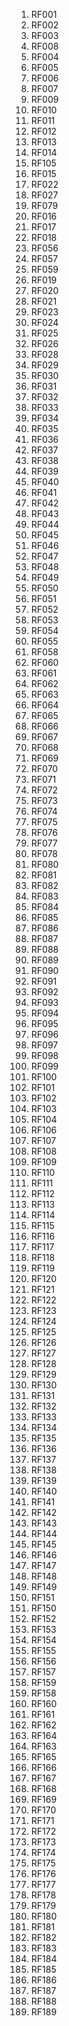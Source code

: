 1. RF001
2. RF002
3. RF003
4. RF008
5. RF004
6. RF005
7. RF006
8. RF007
9. RF009
10. RF010
11. RF011
12. RF012
13. RF013
14. RF014
15. RF105
16. RF015
17. RF022
18. RF027
19. RF079
20. RF016
21. RF017
22. RF018
23. RF056
24. RF057
25. RF059
26. RF019
27. RF020
28. RF021
29. RF023
30. RF024
31. RF025
32. RF026
33. RF028
34. RF029
35. RF030
36. RF031
37. RF032
38. RF033
39. RF034
40. RF035
41. RF036
42. RF037
43. RF038
44. RF039
45. RF040
46. RF041
47. RF042
48. RF043
49. RF044
50. RF045
51. RF046
52. RF047
53. RF048
54. RF049
55. RF050
56. RF051
57. RF052
58. RF053
59. RF054
60. RF055
61. RF058
62. RF060
63. RF061
64. RF062
65. RF063
66. RF064
67. RF065
68. RF066
69. RF067
70. RF068
71. RF069
72. RF070
73. RF071
74. RF072
75. RF073
76. RF074
77. RF075
78. RF076
79. RF077
80. RF078
81. RF080
82. RF081
83. RF082
84. RF083
85. RF084
86. RF085
87. RF086
88. RF087
89. RF088
90. RF089
91. RF090
92. RF091
93. RF092
94. RF093
95. RF094
96. RF095
97. RF096
98. RF097
99. RF098
100. RF099
101. RF100
102. RF101
103. RF102
104. RF103
105. RF104
106. RF106
107. RF107
108. RF108
109. RF109
110. RF110
111. RF111
112. RF112
113. RF113
114. RF114
115. RF115
116. RF116
117. RF117
118. RF118
119. RF119
120. RF120
121. RF121
122. RF122
123. RF123
124. RF124
125. RF125
126. RF126
127. RF127
128. RF128
129. RF129
130. RF130
131. RF131
132. RF132
133. RF133
134. RF134
135. RF135
136. RF136
137. RF137
138. RF138
139. RF139
140. RF140
141. RF141
142. RF142
143. RF143
144. RF144
145. RF145
146. RF146
147. RF147
148. RF148
149. RF149
150. RF151
151. RF150
152. RF152
153. RF153
154. RF154
155. RF155
156. RF156
157. RF157
158. RF159
159. RF158
160. RF160
161. RF161
162. RF162
163. RF164
164. RF163
165. RF165
166. RF166
167. RF167
168. RF168
169. RF169
170. RF170
171. RF171
172. RF172
173. RF173
174. RF174
175. RF175
176. RF176
177. RF177
178. RF178
179. RF179
180. RF180
181. RF181
182. RF182
183. RF183
184. RF184
185. RF185
186. RF186
187. RF187
188. RF188
189. RF189